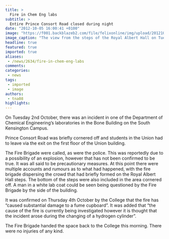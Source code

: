 ```yaml
---
title: >
  Fire in Chem Eng labs
subtitle: >
  Entire Prince Consort Road closed during night
date: "2012-10-05 16:00:41 +0100"
image: "https://f001.backblazeb2.com/file/felixonline/img/upload/201210051659-felix-fire-story2.jpg"
image_caption: "The view from the steps of the Royal Albert Hall on Tuesday 2nd October"
headline: true
featured: true
imported: true
aliases:
 - /news/2634/fire-in-chem-eng-labs
comments:
categories:
 - news
tags:
 - imported
 - image
authors:
 - tna08
highlights:
---
```


On Tuesday 2nd October, there was an incident in one of the Department of Chemical Engineering’s laboratories in the Bone Building on the South Kensington Campus.

Prince Consort Road was briefly cornered off and students in the Union had to leave via the exit on the first floor of the Union building.

The Fire Brigade were called, as were the police. This was reportedly due to a possibility of an explosion, however that has not been confirmed to be true. It was all said to be precautionary measures.
 At this point there were multiple accounts and rumours as to what had happened, with the fire brigade dispersing the crowd that had briefly formed on the Royal Albert Hall steps. The bottom of the steps were also included in the area cornered off. A man in a white lab coat could be seen being questioned by the Fire Brigade by the side of the building.

It was confirmed on Thursday 4th October by the College that the fire has “caused substantial damage to a fume cupboard”. It was added that “the cause of the fire is currently being investigated however it is thought that the incident arose during the changing of a hydrogen cylinder”.

The Fire Brigade handed the space back to the College this morning. There were no injuries of any kind.
